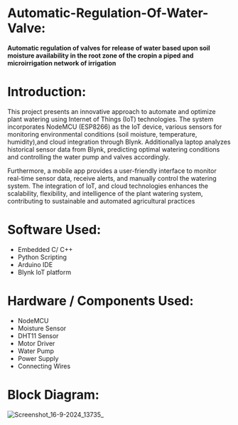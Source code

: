 # Automatic-Regulation-Of-Water-Valve: 
**Automatic regulation of valves for release of water based upon soil moisture availability in the root zone of the cropin a piped and microirrigation network of irrigation**

# Introduction:
This project presents an innovative approach to automate and optimize plant watering using Internet of Things (IoT) technologies. The system incorporates NodeMCU (ESP8266) as the IoT device, various sensors for monitoring environmental conditions (soil moisture, temperature, humidity),and cloud integration through Blynk. Additionallya laptop analyzes historical sensor data from Blynk, predicting optimal watering conditions and controlling the water pump and valves accordingly.

Furthermore, a mobile app provides a user-friendly interface to monitor real-time sensor data, receive alerts, and manually control the watering system. The integration of IoT, and cloud technologies enhances the scalability, flexibility, and intelligence of the plant watering system, contributing to sustainable and automated agricultural practices

# Software Used:
- Embedded C/ C++                                               
- Python Scripting                                               
- Arduino IDE                                                          
- Blynk IoT platform                                           

# Hardware / Components Used:
- NodeMCU   
- Moisture Sensor  
- DHT11 Sensor                                        
- Motor Driver                                  
- Water Pump               
- Power Supply                                          
- Connecting Wires                                     

# Block Diagram:
![Screenshot_16-9-2024_13735_](https://github.com/user-attachments/assets/b2083848-6cbb-49df-9e45-d5d22d7f6571)

